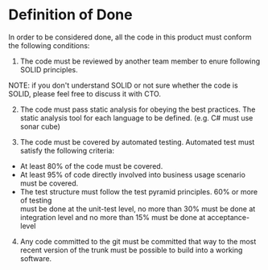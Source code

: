 # Definition of Done

In order to be considered done, all the code in this product must conform the following conditions:

1) The code must be reviewed by another team member to enure following SOLID principles. 

NOTE: if you don't understand SOLID or not sure whether the code is SOLID, please feel free to discuss it with CTO. 

2) The code must pass static analysis for obeying the best practices. The static analysis tool for each language to be defined. (e.g. C# must use sonar cube)

3) The code must be covered by automated testing. Automated test must satisfy the following criteria:

  * At least 80% of the code must be covered.
  * At least 95% of code directly involved into business usage scenario must be covered. 
  * The test structure must follow the test pyramid principles. 60% or more of testing   
     must be done at the unit-test level, no more than 30% must be done at integration level and no more than 15% must be done at acceptance-level

4) Any code committed to the git must be committed that way to the most recent version of the trunk must be possible to build into a working software. 


